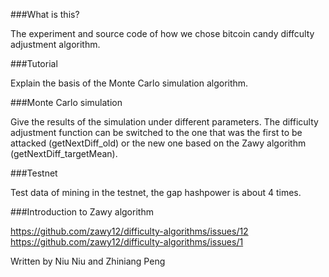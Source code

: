 ###What is this?

The experiment and source code of how we chose bitcoin candy diffculty adjustment algorithm.

###Tutorial

Explain the basis of the Monte Carlo simulation algorithm.

###Monte Carlo simulation

Give the results of the simulation under different parameters. The difficulty adjustment function can be switched to the one that was the first to be attacked (getNextDiff_old) or the new one based on the Zawy algorithm (getNextDiff_targetMean).

###Testnet

Test data of mining in the testnet, the gap hashpower is about 4 times.

###Introduction to Zawy algorithm

https://github.com/zawy12/difficulty-algorithms/issues/12
https://github.com/zawy12/difficulty-algorithms/issues/1

Written by Niu Niu and Zhiniang Peng

